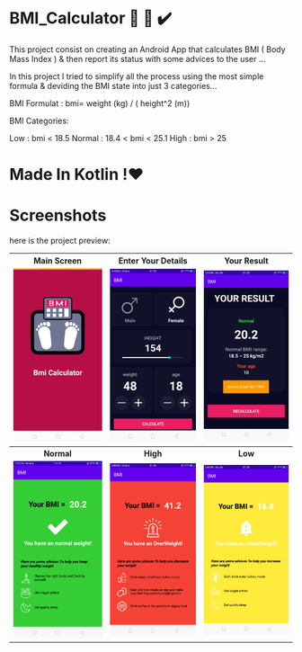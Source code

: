 # BMI_Calculator  📱 📏 ✔️

This project consist on creating an Android App that calculates BMI ( Body Mass Index ) & then report its status with some advices to the user ...

In this project I tried to simplify all the process using the most simple formula & deviding the BMI state into just 3 categories...

BMI Formulat : bmi= weight (kg) / ( height^2 (m))

BMI Categories:

Low : bmi < 18.5
Normal : 18.4 < bmi < 25.1
High : bmi > 25

# Made In Kotlin !❤ 

# Screenshots

<p>here is the project preview:</p>
<table>
  <tr style="align:center">
    <th>Main Screen</th>
    <th>Enter Your Details</th>
    <th>Your Result</th>
  </tr>
  <tr>
    <td><img src="https://github.com/preetidhara/BMI_Calculator/blob/main/Scr/IMG_20201018_195643.jpg"</td>
       <td><img src="https://github.com/preetidhara/BMI_Calculator/blob/main/Scr/Screenshot_2020-10-18-01-30-05-31.png"</td>
    <td><img src="https://github.com/preetidhara/BMI_Calculator/blob/main/Scr/Screenshot_2020-10-18-01-30-11-15.png"</td>
  </tr>
  <tr>
     <th>Normal</th>
    <th>High</th>
    <th>Low</th>
  </tr>
  <tr>
    <td><img src="https://github.com/preetidhara/BMI_Calculator/blob/main/Scr/Screenshot_2020-10-18-01-30-16-61.png"</td>
    <td><img src="https://github.com/preetidhara/BMI_Calculator/blob/main/Scr/Screenshot_2020-10-18-01-30-25-98.png"</td>
    <td><img src="https://github.com/preetidhara/BMI_Calculator/blob/main/Scr/Screenshot_2020-10-18-01-30-38-43.png"</td>
  </tr>
</table>
